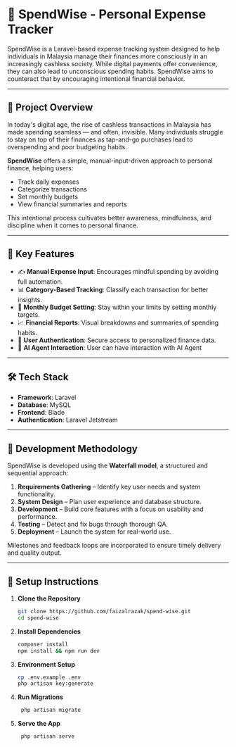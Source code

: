 # 💸 SpendWise - Personal Expense Tracker

SpendWise is a Laravel-based expense tracking system designed to help individuals in Malaysia manage their finances more consciously in an increasingly cashless society. While digital payments offer convenience, they can also lead to unconscious spending habits. SpendWise aims to counteract that by encouraging intentional financial behavior.

---

## 📌 Project Overview

In today's digital age, the rise of cashless transactions in Malaysia has made spending seamless — and often, invisible. Many individuals struggle to stay on top of their finances as tap-and-go purchases lead to overspending and poor budgeting habits.

**SpendWise** offers a simple, manual-input-driven approach to personal finance, helping users:
- Track daily expenses
- Categorize transactions
- Set monthly budgets
- View financial summaries and reports

This intentional process cultivates better awareness, mindfulness, and discipline when it comes to personal finance.

---

## 🚀 Key Features

- ✍️ **Manual Expense Input**: Encourages mindful spending by avoiding full automation.
- 📊 **Category-Based Tracking**: Classify each transaction for better insights.
- 🎯 **Monthly Budget Setting**: Stay within your limits by setting monthly targets.
- 📈 **Financial Reports**: Visual breakdowns and summaries of spending habits.
- 🔐 **User Authentication**: Secure access to personalized finance data.
- 🚀 **AI Agent Interaction**: User can have interaction with AI Agent
---

## 🛠️ Tech Stack

- **Framework**: Laravel
- **Database**: MySQL
- **Frontend**: Blade
- **Authentication**: Laravel Jetstream

---

## 🧱 Development Methodology

SpendWise is developed using the **Waterfall model**, a structured and sequential approach:

1. **Requirements Gathering** – Identify key user needs and system functionality.
2. **System Design** – Plan user experience and database structure.
3. **Development** – Build core features with a focus on usability and performance.
4. **Testing** – Detect and fix bugs through thorough QA.
5. **Deployment** – Launch the system for real-world use.

Milestones and feedback loops are incorporated to ensure timely delivery and quality output.

---

## 🧪 Setup Instructions

1. **Clone the Repository**
      ```bash
   git clone https://github.com/faizalrazak/spend-wise.git
   cd spend-wise


2. **Install Dependencies**
      ```bash
   composer install
   npm install && npm run dev


3. **Environment Setup**
      ```bash
   cp .env.example .env
   php artisan key:generate


4. **Run Migrations**
   ```bash
    php artisan migrate


5. **Serve the App**
   ```bash
    php artisan serve

   

